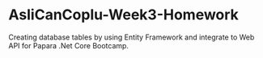 # AsliCanCoplu-Week3-Homework
Creating database tables by using Entity Framework and integrate to Web API for Papara .Net Core Bootcamp.
